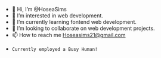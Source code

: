 - 👋 Hi, I’m @HoseaSims
- 👀 I’m interested in web development.
- 🌱 I’m currently learning fontend web development.
- 💞️ I’m looking to collaborate on web development projects.
- 📫 How to reach me Hoseasims21@gmail.com
-     Currently employed a Busy Human! 

<!---
HoseaSims/HoseaSims is a ✨ special ✨ repository because its `README.md` (this file) appears on your GitHub profile.
You can click the Preview link to take a look at your changes.
--->
